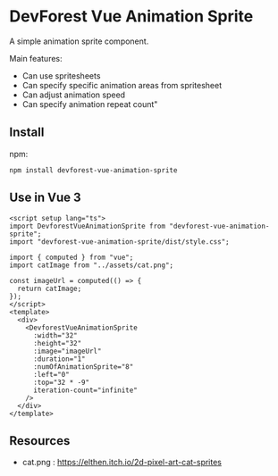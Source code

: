 # DevForest Vue Animation Sprite

A simple animation sprite component.

Main features:

* Can use spritesheets
* Can specify specific animation areas from spritesheet
* Can adjust animation speed
* Can specify animation repeat count"

## Install

npm:
```shell
npm install devforest-vue-animation-sprite
```

## Use in Vue 3

```vue
<script setup lang="ts">
import DevforestVueAnimationSprite from "devforest-vue-animation-sprite";
import "devforest-vue-animation-sprite/dist/style.css";

import { computed } from "vue";
import catImage from "../assets/cat.png";

const imageUrl = computed(() => {
  return catImage;
});
</script>
<template>
  <div>
    <DevforestVueAnimationSprite
      :width="32"
      :height="32"
      :image="imageUrl"
      :duration="1"
      :numOfAnimationSprite="8"
      :left="0"
      :top="32 * -9"
      iteration-count="infinite"
    />
  </div>
</template>
```

## Resources

* cat.png : https://elthen.itch.io/2d-pixel-art-cat-sprites
